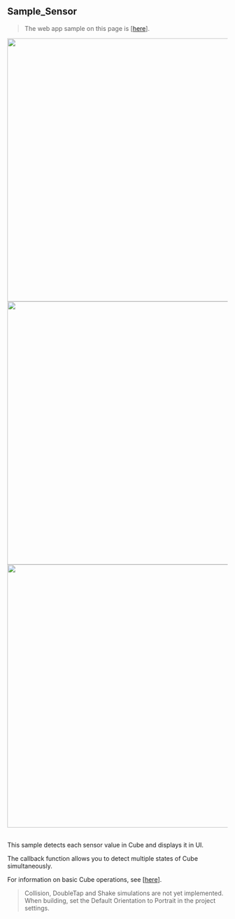 ## Sample_Sensor

>The web app sample on this page is [[here](https://morikatron.github.io/t4u/sample/sensor/)].

<div align="center">
<img width=600 src="/docs/res/samples/sensor1.gif">
<img width=600 src="/docs/res/samples/sensor2.gif">
<img width=600 src="/docs/res/samples/sensor3.gif">
</div>

<br>

This sample detects each sensor value in Cube and displays it in UI.

The callback function allows you to detect multiple states of Cube simultaneously.

For information on basic Cube operations, see [[here](/docs/usage_simulator.md#45-manipulating-cube-objects-cubeinteraction)].

> Collision, DoubleTap and Shake simulations are not yet implemented.<br>
> When building, set the Default Orientation to Portrait in the project settings.
